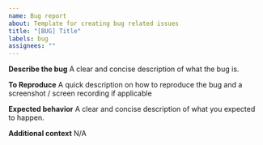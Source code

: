 ```yaml
---
name: Bug report
about: Template for creating bug related issues
title: "[BUG] Title"
labels: bug
assignees: ""
---
```


**Describe the bug**
A clear and concise description of what the bug is.

**To Reproduce**
A quick description on how to reproduce the bug and a screenshot / screen recording if applicable

**Expected behavior**
A clear and concise description of what you expected to happen.

<!-- Add any other context about the problem here or link any related issues -->

**Additional context**
N/A
